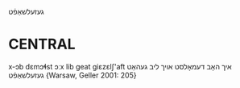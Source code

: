 געזעלשאַפֿט

CENTRAL
========

x-ɔb dɛmɔɬst ɔːx lib geat giɛzɛlʃ'aft איך האָב דעמאָלסט אויך ליב געהאַט געזעלשאַפֿט {Warsaw, Geller 2001: 205}
